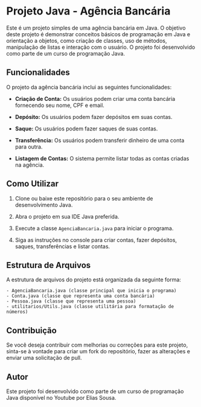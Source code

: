 # Projeto Java - Agência Bancária

Este é um projeto simples de uma agência bancária em Java. O objetivo deste projeto é demonstrar conceitos básicos de programação em Java e orientação a objetos, como criação de classes, uso de métodos, manipulação de listas e interação com o usuário. O projeto foi desenvolvido como parte de um curso de programação Java.

## Funcionalidades

O projeto da agência bancária inclui as seguintes funcionalidades:

- **Criação de Conta:** Os usuários podem criar uma conta bancária fornecendo seu nome, CPF e email.

- **Depósito:** Os usuários podem fazer depósitos em suas contas.

- **Saque:** Os usuários podem fazer saques de suas contas.

- **Transferência:** Os usuários podem transferir dinheiro de uma conta para outra.

- **Listagem de Contas:** O sistema permite listar todas as contas criadas na agência.

## Como Utilizar

1. Clone ou baixe este repositório para o seu ambiente de desenvolvimento Java.

2. Abra o projeto em sua IDE Java preferida.

3. Execute a classe `AgenciaBancaria.java` para iniciar o programa.

4. Siga as instruções no console para criar contas, fazer depósitos, saques, transferências e listar contas.

## Estrutura de Arquivos

A estrutura de arquivos do projeto está organizada da seguinte forma:

```
- AgenciaBancaria.java (classe principal que inicia o programa)
- Conta.java (classe que representa uma conta bancária)
- Pessoa.java (classe que representa uma pessoa)
- utilitarios/Utils.java (classe utilitária para formatação de números)
```

## Contribuição

Se você deseja contribuir com melhorias ou correções para este projeto, sinta-se à vontade para criar um fork do repositório, fazer as alterações e enviar uma solicitação de pull.

## Autor

Este projeto foi desenvolvido como parte de um curso de programação Java disponível no Youtube por Elias Sousa.
